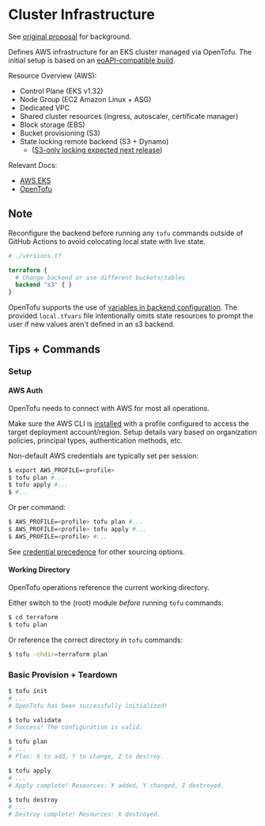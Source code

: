 # Cluster Infrastructure

See [original proposal](../proposal.md) for background.

Defines AWS infrastructure for an EKS cluster managed via OpenTofu. The initial setup is based on an [eoAPI-compatible build].

Resource Overview (AWS):
- Control Plane (EKS v1.32)
- Node Group (EC2 Amazon Linux + ASG)
- Dedicated VPC
- Shared cluster resources (ingress, autoscaler, certificate manager)
- Block storage (EBS)
- Bucket provisioning (S3)
- State locking remote backend (S3 + Dynamo)
    - ([S3-only locking expected next release](https://github.com/opentofu/opentofu/issues/599))

Relevant Docs:
- [AWS EKS]
- [OpenTofu]


## Note

Reconfigure the backend before running any `tofu` commands outside of GitHub Actions to avoid colocating local state with live state.

```tf
# ./versions.tf

terraform {
  # Change backend or use different buckets/tables
  backend "s3" { }
}
```

OpenTofu supports the use of [variables in backend configuration](https://opentofu.org/docs/language/settings/backends/configuration/#variables-and-locals). The provided `local.tfvars` file intentionally omits state resources to prompt the user if new values aren't defined in an s3 backend.


## Tips + Commands

### Setup

#### AWS Auth

OpenTofu needs to connect with AWS for most all operations.

Make sure the AWS CLI is [installed](https://docs.aws.amazon.com/cli/v1/userguide/cli-chap-install.html) with a profile configured to access the target deployment account/region. Setup details vary based on organization policies, principal types, authentication methods, etc.

Non-default AWS credentials are typically set per session:
```sh
$ export AWS_PROFILE=<profile>
$ tofu plan #...
$ tofu apply #...
$ #...
```
Or per command:
```sh
$ AWS_PROFILE=<profile> tofu plan #...
$ AWS_PROFILE=<profile> tofu apply #...
$ AWS_PROFILE=<profile> #...
```
See [credential precedence] for other sourcing options. 

#### Working Directory

OpenTofu operations reference the current working directory. 

Either switch to the (root) module _before_ running `tofu` commands:
```sh
$ cd terraform
$ tofu plan
```
Or reference the correct directory _in_ `tofu` commands:
```sh
$ tofu -chdir=terraform plan
```

### Basic Provision + Teardown

```sh
$ tofu init
# ...
# OpenTofu has been successfully initialized!
```
```sh
$ tofu validate
# Success! The configuration is valid.
```
```sh
$ tofu plan
# ...
# Plan: X to add, Y to change, Z to destroy.
```
```sh
$ tofu apply
# ...
# Apply complete! Resources: X added, Y changed, Z destroyed.
```
```sh
$ tofu destroy
# ...
# Destroy complete! Resources: X destroyed.
```

[AWS EKS]:
  https://docs.aws.amazon.com/eks/
[OpenTofu]:
  https://opentofu.org/docs/
[eoAPI-compatible build]:
  https://github.com/developmentseed/eoapi-k8s-terraform
[credential precedence]:
  https://docs.aws.amazon.com/cli/v1/userguide/cli-chap-configure.html